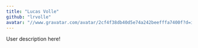 ```yaml
---
title: "Lucas Volle"
github: "lrvolle"
avatar: "//www.gravatar.com/avatar/2cf4f38db40d5e74a242beefffa7400f?d=identicon"
---
```


User description here!
